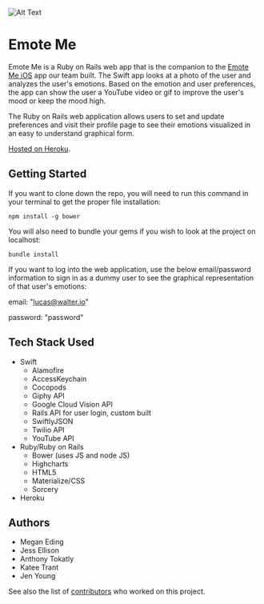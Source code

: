 ![Alt Text](http://emotemetoo.herokuapp.com/assets/logo-68c5824acfa7835dda37e0753f7d85a19a2268200193c091f28141d7a26d17a4.png)

# Emote Me
Emote Me is a Ruby on Rails web app that is the companion to the [Emote Me iOS](https://github.com/JessCodes/emotional-index-iOS) app our team built.  The Swift app looks at a photo of the user and analyzes the user's emotions.  Based on the emotion and user preferences, the app can show the user a YouTube video or gif to improve the user's mood or keep the mood high.

The Ruby on Rails web application allows users to set and update preferences and visit their profile page to see their emotions visualized in an easy to understand graphical form.  
 

[Hosted on Heroku](http://emotemetoo.herokuapp.com/).

## Getting Started

If you want to clone down the repo, you will need to run this command in your terminal to get the proper file installation:

    npm install -g bower

You will also need to bundle your gems if you wish to look at the project on localhost:
    
    bundle install

If you want to log into the web application, use the below email/password information to sign in as a dummy user to see the graphical representation of that user's emotions:

email: "lucas@walter.io"

password: "password"


## Tech Stack Used
- Swift
    + Alamofire
    + AccessKeychain
    + Cocopods
    + Giphy API
    + Google Cloud Vision API
    + Rails API for user login, custom built
    + SwiftlyJSON
    + Twilio API
    + YouTube API
- Ruby/Ruby on Rails
    + Bower (uses JS and node JS)
    + Highcharts
    + HTML5
    + Materialize/CSS
    + Sorcery
- Heroku

## Authors
- Megan Eding
- Jess Ellison
- Anthony Tokatly
- Katee Trant
- Jen Young 

See also the list of [contributors](https://github.com/JessCodes/emotional-index/graphs/contributors) who worked on this project.

